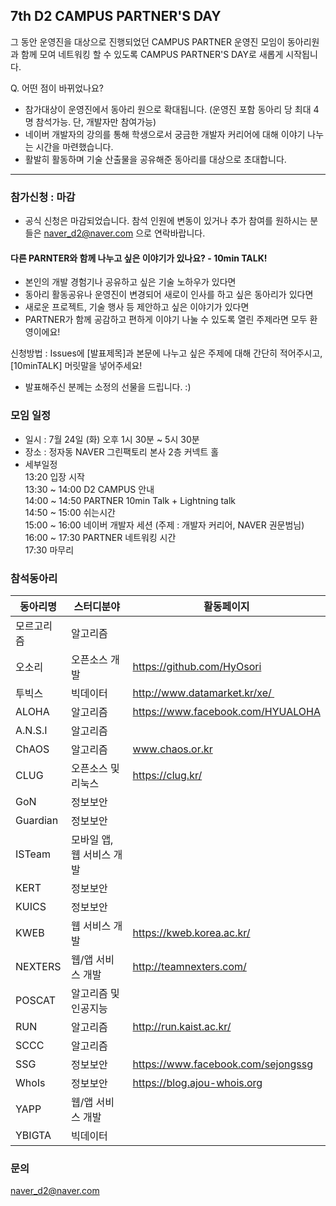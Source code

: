 ## 7th D2 CAMPUS PARTNER'S DAY
그 동안 운영진을 대상으로 진행되었던 CAMPUS PARTNER 운영진 모임이 
동아리원과 함께 모여 네트워킹 할 수 있도록 CAMPUS PARTNER'S DAY로 새롭게 시작됩니다.

Q. 어떤 점이 바뀌었나요?
 - 참가대상이 운영진에서 동아리 원으로 확대됩니다. (운영진 포함 동아리 당 최대 4명 참석가능. 단, 개발자만 참여가능)
 - 네이버 개발자의 강의를 통해 학생으로서 궁금한 개발자 커리어에 대해 이야기 나누는 시간을 마련했습니다.
 - 활발히 활동하며 기술 산출물을 공유해준 동아리를 대상으로 초대합니다.

----

### 참가신청 : 마감
 - 공식 신청은 마감되었습니다. 참석 인원에 변동이 있거나 추가 참여를 원하시는 분들은 naver_d2@naver.com 으로 연락바랍니다.

#### 다른 PARNTER와 함께 나누고 싶은 이야기가 있나요? - 10min TALK!
 - 본인의 개발 경험기나 공유하고 싶은 기술 노하우가 있다면
 - 동아리 활동공유나 운영진이 변경되어 새로이 인사를 하고 싶은 동아리가 있다면
 - 새로운 프로젝트, 기술 행사 등 제안하고 싶은 이야기가 있다면
 - PARTNER가 함께 공감하고 편하게 이야기 나눌 수 있도록 열린 주제라면 모두 환영이에요!
 
신청방법 : Issues에 [발표제목]과 본문에 나누고 싶은 주제에 대해 간단히 적어주시고, [10minTALK] 머릿말을 넣어주세요!
- 발표해주신 분께는 소정의 선물을 드립니다. :)

### 모임 일정
- 일시 : 7월 24일 (화) 오후 1시 30분 ~ 5시 30분
- 장소 : 정자동 NAVER 그린팩토리 본사 2층 커넥트 홀
- 세부일정 <br/>
13:20 입장 시작<br/>
13:30 ~ 14:00 D2 CAMPUS 안내 <br/>
14:00 ~ 14:50 PARTNER 10min Talk + Lightning talk<br/>
14:50 ~ 15:00 쉬는시간 <br/>
15:00 ~ 16:00 네이버 개발자 세션 (주제 : 개발자 커리어, NAVER 권문범님) <br/>
16:00 ~ 17:30 PARTNER 네트워킹 시간 <br/>
17:30 마무리

### 참석동아리
동아리명|스터디분야|활동페이지
--------------|----------|----------
모르고리즘	|	알고리즘	|	
오소리	|	오픈소스 개발	|	https://github.com/HyOsori
투빅스	|	빅데이터	|	http://www.datamarket.kr/xe/ 
ALOHA	|	알고리즘	|	https://www.facebook.com/HYUALOHA
A.N.S.I	|	알고리즘	|	
ChAOS	|	알고리즘	|	www.chaos.or.kr
CLUG	|	오픈소스 및 리눅스	|	https://clug.kr/
GoN	|	정보보안	|	
Guardian	|	정보보안	|	
ISTeam	|	모바일 앱, 웹 서비스 개발	|	
KERT	|	정보보안	|	
KUICS	|	정보보안	|
KWEB | 웹 서비스 개발 | https://kweb.korea.ac.kr/
NEXTERS	|	웹/앱 서비스 개발	|	http://teamnexters.com/
POSCAT	|	알고리즘 및 인공지능	|	
RUN | 알고리즘 | http://run.kaist.ac.kr/
SCCC	|	알고리즘	|	
SSG	|	정보보안	|	https://www.facebook.com/sejongssg
WhoIs	|	정보보안	|	https://blog.ajou-whois.org
YAPP	|	웹/앱 서비스 개발	|	
YBIGTA	|	빅데이터	|	


### 문의
naver_d2@naver.com
